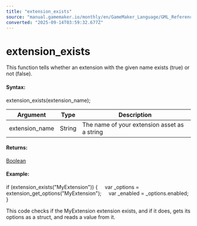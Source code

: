 ```yaml
---
title: "extension_exists"
source: "manual.gamemaker.io/monthly/en/GameMaker_Language/GML_Reference/Asset_Management/Extensions/extension_exists.htm"
converted: "2025-09-14T03:59:32.677Z"
---
```


# extension\_exists

This function tells whether an extension with the given name exists (true) or not (false).

#### Syntax:

extension\_exists(extension\_name);

| Argument | Type | Description |
| --- | --- | --- |
| extension_name | String | The name of your extension asset as a string |

#### Returns:

[Boolean](../../../GML_Overview/Data_Types.md)

#### Example:

if (extension\_exists("MyExtension"))
{
    var \_options = extension\_get\_options("MyExtension");
    var \_enabled = \_options.enabled;
}

This code checks if the MyExtension extension exists, and if it does, gets its options as a struct, and reads a value from it.